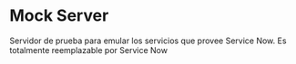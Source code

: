 # Mock Server

Servidor de prueba para emular los servicios que provee Service Now.
Es totalmente reemplazable por Service Now
